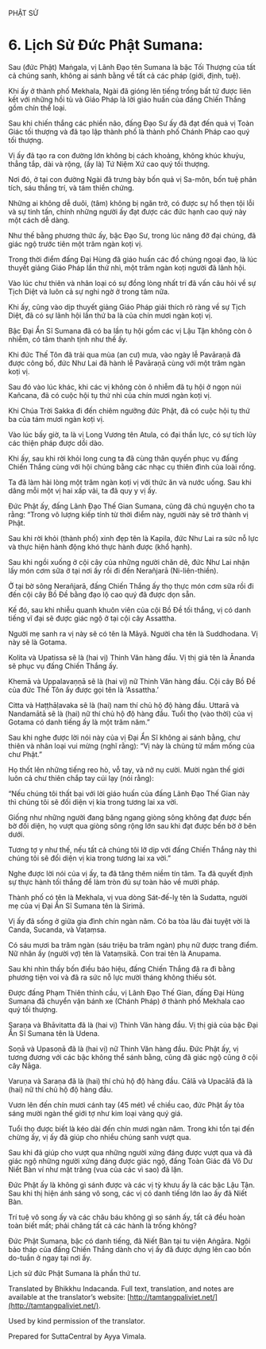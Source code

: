  

PHẬT SỬ

# 6\. Lịch Sử Đức Phật Sumana:

Sau (đức Phật) Maṅgala, vị Lãnh Đạo tên Sumana là bậc Tối Thượng của tất cả chúng sanh, không ai sánh bằng về tất cả các pháp (giới, định, tuệ).

Khi ấy ở thành phố Mekhala, Ngài đã gióng lên tiếng trống bất tử được liên kết với những hồi tù và Giáo Pháp là lời giáo huấn của đấng Chiến Thắng gồm chín thể loại.

Sau khi chiến thắng các phiền não, đấng Đạo Sư ấy đã đạt đến quả vị Toàn Giác tối thượng và đã tạo lập thành phố là thành phố Chánh Pháp cao quý tối thượng.

Vị ấy đã tạo ra con đường lớn không bị cách khoảng, không khúc khuỷu, thẳng tắp, dài và rộng, (ấy là) Tứ Niệm Xứ cao quý tối thượng.

Nơi đó, ở tại con đường Ngài đã trưng bày bốn quả vị Sa-môn, bốn tuệ phân tích, sáu thắng trí, và tám thiền chứng.

Những ai không dễ duôi, (tâm) không bị ngăn trở, có được sự hổ thẹn tội lỗi và sự tinh tấn, chính những người ấy đạt được các đức hạnh cao quý này một cách dễ dàng.

Như thế bằng phương thức ấy, bậc Đạo Sư, trong lúc nâng đỡ đại chúng, đã giác ngộ trước tiên một trăm ngàn koṭi vị.

Trong thời điểm đấng Đại Hùng đã giáo huấn các đồ chúng ngoại đạo, là lúc thuyết giảng Giáo Pháp lần thứ nhì, một trăm ngàn koṭi người đã lãnh hội.

Vào lúc chư thiên và nhân loại có sự đồng lòng nhất trí đã vấn câu hỏi về sự Tịch Diệt và luôn cả sự nghi ngờ ở trong tâm nữa.

Khi ấy, cũng vào dịp thuyết giảng Giáo Pháp giải thích rõ ràng về sự Tịch Diệt, đã có sự lãnh hội lần thứ ba là của chín mươi ngàn koṭi vị.

Bậc Đại Ẩn Sĩ Sumana đã có ba lần tụ hội gồm các vị Lậu Tận không còn ô nhiễm, có tâm thanh tịnh như thế ấy.

Khi đức Thế Tôn đã trải qua mùa (an cư) mưa, vào ngày lễ Pavāraṇā đã được công bố, đức Như Lai đã hành lễ Pavāraṇā cùng với một trăm ngàn koṭi vị.

Sau đó vào lúc khác, khi các vị không còn ô nhiễm đã tụ hội ở ngọn núi Kañcana, đã có cuộc hội tụ thứ nhì của chín mươi ngàn koṭi vị.

Khi Chúa Trời Sakka đi đến chiêm ngưỡng đức Phật, đã có cuộc hội tụ thứ ba của tám mươi ngàn koṭi vị.

Vào lúc bấy giờ, ta là vị Long Vương tên Atula, có đại thần lực, có sự tích lũy các thiện pháp được dồi dào.

Khi ấy, sau khi rời khỏi long cung ta đã cùng thân quyến phục vụ đấng Chiến Thắng cùng với hội chúng bằng các nhạc cụ thiên đình của loài rồng.

Ta đã làm hài lòng một trăm ngàn koṭi vị với thức ăn và nước uống. Sau khi dâng mỗi một vị hai xấp vải, ta đã quy y vị ấy.

Đức Phật ấy, đấng Lãnh Đạo Thế Gian Sumana, cũng đã chú nguyện cho ta rằng: “Trong vô lượng kiếp tính từ thời điểm này, người này sẽ trở thành vị Phật.

Sau khi rời khỏi (thành phố) xinh đẹp tên là Kapila, đức Như Lai ra sức nỗ lực và thực hiện hành động khó thực hành được (khổ hạnh).

Sau khi ngồi xuống ở cội cây của những người chăn dê, đức Như Lai nhận lấy món cơm sữa ở tại nơi ấy rồi đi đến Nerañjarā (Ni-liên-thiền).

Ở tại bờ sông Nerañjarā, đấng Chiến Thắng ấy thọ thực món cơm sữa rồi đi đến cội cây Bồ Đề bằng đạo lộ cao quý đã được dọn sẵn.

Kế đó, sau khi nhiễu quanh khuôn viên của cội Bồ Đề tối thắng, vị có danh tiếng vĩ đại sẽ được giác ngộ ở tại cội cây Assattha.

Người mẹ sanh ra vị này sẽ có tên là Māyā. Người cha tên là Suddhodana. Vị này sẽ là Gotama.

Kolita và Upatissa sẽ là (hai vị) Thinh Văn hàng đầu. Vị thị giả tên là Ānanda sẽ phục vụ đấng Chiến Thắng ấy.

Khemā và Uppalavaṇṇā sẽ là (hai vị) nữ Thinh Văn hàng đầu. Cội cây Bồ Đề của đức Thế Tôn ấy được gọi tên là ‘Assattha.’

Citta và Haṭṭhāḷavaka sẽ là (hai) nam thí chủ hộ độ hàng đầu. Uttarā và Nandamātā sẽ là (hai) nữ thí chủ hộ độ hàng đầu. Tuổi thọ (vào thời) của vị Gotama có danh tiếng ấy là một trăm năm.”

Sau khi nghe được lời nói này của vị Đại Ẩn Sĩ không ai sánh bằng, chư thiên và nhân loại vui mừng (nghĩ rằng): “Vị này là chủng tử mầm mống của chư Phật.”

Họ thốt lên những tiếng reo hò, vỗ tay, và nở nụ cười. Mười ngàn thế giới luôn cả chư thiên chắp tay cúi lạy (nói rằng):

“Nếu chúng tôi thất bại với lời giáo huấn của đấng Lãnh Đạo Thế Gian này thì chúng tôi sẽ đối diện vị kia trong tương lai xa vời.

Giống như những người đang băng ngang giòng sông không đạt được bến bờ đối diện, họ vượt qua giòng sông rộng lớn sau khi đạt được bến bờ ở bên dưới.

Tương tợ y như thế, nếu tất cả chúng tôi lỡ dịp với đấng Chiến Thắng này thì chúng tôi sẽ đối diện vị kia trong tương lai xa vời.”

Nghe được lời nói của vị ấy, ta đã tăng thêm niềm tín tâm. Ta đã quyết định sự thực hành tối thắng để làm tròn đủ sự toàn hảo về mười pháp.

Thành phố có tên là Mekhala, vị vua dòng Sát-đế-lỵ tên là Sudatta, người mẹ của vị Đại Ẩn Sĩ Sumana tên là Sirimā.

Vị ấy đã sống ở giữa gia đình chín ngàn năm. Có ba tòa lâu đài tuyệt vời là Canda, Sucanda, và Vaṭaṃsa.

Có sáu mươi ba trăm ngàn (sáu triệu ba trăm ngàn) phụ nữ được trang điểm. Nữ nhân ấy (người vợ) tên là Vataṃsikā. Con trai tên là Anupama.

Sau khi nhìn thấy bốn điều báo hiệu, đấng Chiến Thắng đã ra đi bằng phương tiện voi và đã ra sức nỗ lực mười tháng không thiếu sót.

Được đấng Phạm Thiên thỉnh cầu, vị Lãnh Đạo Thế Gian, đấng Đại Hùng Sumana đã chuyển vận bánh xe (Chánh Pháp) ở thành phố Mekhala cao quý tối thượng.

Saraṇa và Bhāvitatta đã là (hai vị) Thinh Văn hàng đầu. Vị thị giả của bậc Đại Ẩn Sĩ Sumana tên là Udena.

Soṇā và Upasoṇā đã là (hai vị) nữ Thinh Văn hàng đầu. Đức Phật ấy, vị tương đương với các bậc không thể sánh bằng, cũng đã giác ngộ cũng ở cội cây Nāga.

Varuṇa và Saraṇa đã là (hai) thí chủ hộ độ hàng đầu. Cālā và Upacālā đã là (hai) nữ thí chủ hộ độ hàng đầu.

Vươn lên đến chín mươi cánh tay (45 mét) về chiều cao, đức Phật ấy tỏa sáng mười ngàn thế giới tợ như kim loại vàng quý giá.

Tuổi thọ được biết là kéo dài đến chín mươi ngàn năm. Trong khi tồn tại đến chừng ấy, vị ấy đã giúp cho nhiều chúng sanh vượt qua.

Sau khi đã giúp cho vượt qua những người xứng đáng được vượt qua và đã giác ngộ những người xứng đáng được giác ngộ, đấng Toàn Giác đã Vô Dư Niết Bàn ví như mặt trăng (vua của các vì sao) đã lặn.

Đức Phật ấy là không gì sánh được và các vị tỳ khưu ấy là các bậc Lậu Tận. Sau khi thị hiện ánh sáng vô song, các vị có danh tiếng lớn lao ấy đã Niết Bàn.

Trí tuệ vô song ấy và các châu báu không gì so sánh ấy, tất cả đều hoàn toàn biết mất; phải chăng tất cả các hành là trống không?

Đức Phật Sumana, bậc có danh tiếng, đã Niết Bàn tại tu viện Aṅgāra. Ngôi bảo tháp của đấng Chiến Thắng dành cho vị ấy đã được dựng lên cao bốn do-tuần ở ngay tại nơi ấy.

Lịch sử đức Phật Sumana là phần thứ tư.

Translated by Bhikkhu Indacanda. Full text, translation, and notes are available at the translator’s website: [http://tamtangpaliviet.net/](http://tamtangpaliviet.net/).

Used by kind permission of the translator.

Prepared for SuttaCentral by Ayya Vimala.